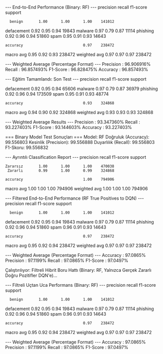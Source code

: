--- End-to-End Performance (Binary: RF) ---
              precision    recall  f1-score   support

      benign       1.00      1.00      1.00    141012
  defacement       0.92      0.95      0.94     19843
     malware       0.97      0.79      0.87     11114
    phishing       0.92      0.96      0.94     51860
        spam       0.95      0.91      0.93     14643

    accuracy                           0.97    238472
   macro avg       0.95      0.92      0.93    238472
weighted avg       0.97      0.97      0.97    238472


--- Weighted Average (Percentage Format) ---
Precision : 96.906916%
Recall    : 96.857493%
F1-Score  : 96.828475%
Accuracy  : 96.857493%

--- Eğitim Tamamlandı: Son Test ---
              precision    recall  f1-score   support

  defacement       0.92      0.95      0.94     65606
     malware       0.97      0.79      0.87     36979
    phishing       0.92      0.96      0.94    173509
        spam       0.95      0.91      0.93     48774

    accuracy                           0.93    324868
   macro avg       0.94      0.90      0.92    324868
weighted avg       0.93      0.93      0.93    324868


--- Weighted Average Results ---
Precision : 93.347360%
Recall    : 93.227403%
F1-Score  : 93.144603%
Accuracy  : 93.227403%

=== Binary Model Test Sonuçları ===
Model: RF
Doğruluk (Accuracy): 99.556803
Kesinlik (Precision): 99.556888
Duyarlılık (Recall): 99.556803
F1-Skoru: 99.556832

--- Ayrıntılı Classification Report ---
              precision    recall  f1-score   support

    Zararsız       1.00      1.00      1.00    470038
     Zararlı       0.99      1.00      0.99    324868

    accuracy                           1.00    794906
   macro avg       1.00      1.00      1.00    794906
weighted avg       1.00      1.00      1.00    794906

--- Filtered End-to-End Performance (RF True Positives to DQN) ---
              precision    recall  f1-score   support

      benign       1.00      1.00      1.00    141012
  defacement       0.92      0.95      0.94     19843
     malware       0.97      0.79      0.87     11114
    phishing       0.92      0.96      0.94     51860
        spam       0.96      0.91      0.93     14643

    accuracy                           0.97    238472
   macro avg       0.95      0.92      0.94    238472
weighted avg       0.97      0.97      0.97    238472


--- Weighted Average (Percentage Format) ---
Accuracy  : 97.0865%
Precision : 97.1199%
Recall    : 97.0865%
F1-Score  : 97.0497%

Çalıştırılıyor: Filtreli Hibrit Boru Hattı (Binary: RF, Yalnızca Gerçek Zararlı Doğru Pozitifler DQN'e)...

--- Filtreli Uçtan Uca Performans (Binary: RF) ---
              precision    recall  f1-score   support

      benign       1.00      1.00      1.00    141012
  defacement       0.92      0.95      0.94     19843
     malware       0.97      0.79      0.87     11114
    phishing       0.92      0.96      0.94     51860
        spam       0.96      0.91      0.93     14643

    accuracy                           0.97    238472
   macro avg       0.95      0.92      0.94    238472
weighted avg       0.97      0.97      0.97    238472


--- Weighted Average (Percentage Format) ---
Accuracy  : 97.0865%
Precision : 97.1199%
Recall    : 97.0865%
F1-Score  : 97.0497%